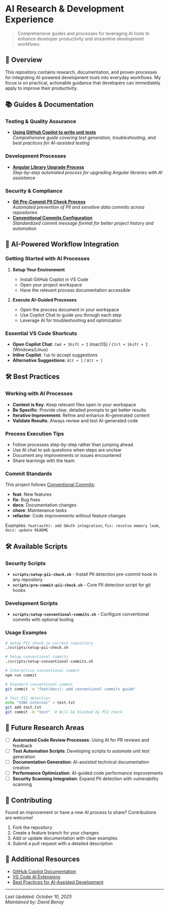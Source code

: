 # AI Research & Development Experience

> Comprehensive guides and processes for leveraging AI tools to enhance developer productivity and streamline development workflows.

## 🎯 Overview

This repository contains research, documentation, and proven processes for integrating AI-powered development tools into everyday workflows. My focus is on practical, actionable guidance that developers can immediately apply to improve their productivity.

## 📚 Guides & Documentation

### Testing & Quality Assurance
- **[Using GitHub Copilot to write unit tests](github-copilot-unit-tests.md)**  
  *Comprehensive guide covering test generation, troubleshooting, and best practices for AI-assisted testing*

### Development Processes  
- **[Angular Library Upgrade Process](angular-upgrade-process.md)**  
  *Step-by-step automated process for upgrading Angular libraries with AI assistance*

### Security & Compliance
- **[Git Pre-Commit PII Check Process](commit-pii-check.md)**  
  *Automated prevention of PII and sensitive data commits across repositories*
- **[Conventional Commits Configuration](conventional-commits.md)**  
  *Standardized commit message format for better project history and automation*

## 🚀 AI-Powered Workflow Integration

### Getting Started with AI Processes

1. **Setup Your Environment**
   - Install GitHub Copilot in VS Code
   - Open your project workspace
   - Have the relevant process documentation accessible

2. **Execute AI-Guided Processes**
   - Open the process document in your workspace
   - Use Copilot Chat to guide you through each step
   - Leverage AI for troubleshooting and optimization

### Essential VS Code Shortcuts
- **Open Copilot Chat**: `Cmd + Shift + I` (macOS) / `Ctrl + Shift + I` (Windows/Linux)
- **Inline Copilot**: `Tab` to accept suggestions
- **Alternative Suggestions**: `Alt + ]` / `Alt + [`

## 🛠️ Best Practices

### Working with AI Processes
- **Context is Key**: Keep relevant files open in your workspace
- **Be Specific**: Provide clear, detailed prompts to get better results
- **Iterative Improvement**: Refine and enhance AI-generated content
- **Validate Results**: Always review and test AI-generated code

### Process Execution Tips
- Follow processes step-by-step rather than jumping ahead
- Use AI chat to ask questions when steps are unclear
- Document any improvements or issues encountered
- Share learnings with the team

### Commit Standards
This project follows [Conventional Commits](https://www.conventionalcommits.org/):
- **feat**: New features
- **fix**: Bug fixes  
- **docs**: Documentation changes
- **chore**: Maintenance tasks
- **refactor**: Code improvements without feature changes

Examples: `feat(auth): add OAuth integration`, `fix: resolve memory leak`, `docs: update README`

## 🛠️ Available Scripts

### Security Scripts
- **`scripts/setup-pii-check.sh`** - Install PII detection pre-commit hook in any repository
- **`scripts/pre-commit-pii-check.sh`** - Core PII detection script for git hooks

### Development Scripts
- **`scripts/setup-conventional-commits.sh`** - Configure conventional commits with optional tooling

### Usage Examples
```bash
# Setup PII check in current repository
./scripts/setup-pii-check.sh

# Setup conventional commits
./scripts/setup-conventional-commits.sh

# Interactive conventional commit
npm run commit

# Standard conventional commit  
git commit -m "feat(docs): add conventional commits guide"

# Test PII detection
echo "SSNC-internal" > test.txt
git add test.txt
git commit -m "test"  # Will be blocked by PII check
```

## 🎯 Future Research Areas

- [ ] **Automated Code Review Processes**: Using AI for PR reviews and feedback
- [ ] **Test Automation Scripts**: Developing scripts to automate unit test generation
- [ ] **Documentation Generation**: AI-assisted technical documentation creation
- [ ] **Performance Optimization**: AI-guided code performance improvements
- [ ] **Security Scanning Integration**: Expand PII detection with vulnerability scanning

## 🤝 Contributing

Found an improvement or have a new AI process to share? Contributions are welcome!

1. Fork the repository
2. Create a feature branch for your changes
3. Add or update documentation with clear examples
4. Submit a pull request with a detailed description

## 📖 Additional Resources

- [GitHub Copilot Documentation](https://docs.github.com/en/copilot)
- [VS Code AI Extensions](https://marketplace.visualstudio.com/search?term=ai&target=VSCode)
- [Best Practices for AI-Assisted Development](https://github.blog/2023-06-20-how-to-write-better-prompts-for-github-copilot/)

---

*Last Updated: October 10, 2025*  
*Maintained by: David Benoy*




